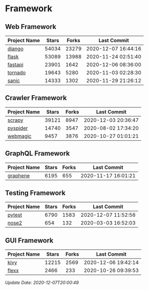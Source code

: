 # Framework

## Web Framework
| Project Name | Stars | Forks | Last Commit |
| ------------ | ----- | ----- | ----------- |
| [django](https://github.com/django/django) | 54034 | 23279 | 2020-12-07 16:44:16 |
| [flask](https://github.com/pallets/flask) | 53089 | 13988 | 2020-11-24 02:51:40 |
| [fastapi](https://github.com/tiangolo/fastapi) | 23901 | 1642 | 2020-12-06 08:36:00 |
| [tornado](https://github.com/tornadoweb/tornado) | 19643 | 5280 | 2020-11-03 02:28:30 |
| [sanic](https://github.com/huge-success/sanic) | 14333 | 1302 | 2020-11-29 21:26:12 |

## Crawler Framework
| Project Name | Stars | Forks | Last Commit |
| ------------ | ----- | ----- | ----------- |
| [scrapy](https://github.com/scrapy/scrapy) | 39121 | 8947 | 2020-12-03 20:36:47 |
| [pyspider](https://github.com/binux/pyspider) | 14740 | 3547 | 2020-08-02 17:34:20 |
| [webmagic](https://github.com/code4craft/webmagic) | 9457 | 3876 | 2020-10-27 01:01:21 |

## GraphQL Framework
| Project Name | Stars | Forks | Last Commit |
| ------------ | ----- | ----- | ----------- |
| [graphene](https://github.com/graphql-python/graphene) | 6195 | 655 | 2020-11-17 16:01:21 |

## Testing Framework
| Project Name | Stars | Forks | Last Commit |
| ------------ | ----- | ----- | ----------- |
| [pytest](https://github.com/pytest-dev/pytest) | 6790 | 1583 | 2020-12-07 11:52:56 |
| [nose2](https://github.com/nose-devs/nose2) | 654 | 132 | 2020-03-03 16:52:03 |

## GUI Framework
| Project Name | Stars | Forks | Last Commit |
| ------------ | ----- | ----- | ----------- |
| [kivy](https://github.com/kivy/kivy) | 12215 | 2569 | 2020-12-06 19:42:14 |
| [flexx](https://github.com/flexxui/flexx) | 2466 | 233 | 2020-10-26 09:39:53 |

*Update Date: 2020-12-07T20:00:49*